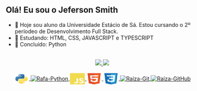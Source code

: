 ## Olá! Eu sou o Jeferson Smith

- 🔭 Hoje sou aluno da Universidade Estácio de Sá. Estou cursando o 2º períodeo de Desenvolvimento Full Stack.
- 🌱 Estudando: HTML, CSS, JAVASCRIPT e TYPESCRIPT
- 📗 Concluído: Python


<br>
<div align = "center">
  <a href="https://github.com/JefersonSmith">
  <img height="165em" src="https://github-readme-stats.vercel.app/api?username=jefersonsmith&show_icons=true&theme=vision-friendly-dark&include_all_commits=true&count_private=true"/>
  
  <img height="165em" src="https://github-readme-stats.vercel.app/api/top-langs/?username=jefersonsmith&layout=compact&langs_count=168&theme=vision-friendly-dark"/>
</div>
<div style="display: inline_block" align = "center"><br>
  <img align="center" alt="Rafa-Python" height="30" width="40" src="https://raw.githubusercontent.com/devicons/devicon/master/icons/python/python-original.svg">
  <img align="center" alt="Rafa-Python" height="30" width="40" src="https://cdn.jsdelivr.net/gh/devicons/devicon/icons/java/java-original.svg" />
  <img align="center" alt="Rafa-Js" height="30" width="40" src="https://raw.githubusercontent.com/devicons/devicon/master/icons/javascript/javascript-plain.svg">
  <img align="center" alt="Raíza-HTML" height="30" width="40" src="https://raw.githubusercontent.com/devicons/devicon/master/icons/html5/html5-original.svg">
  <img align="center" alt="Raíza-CSS" height="30" width="40" src="https://raw.githubusercontent.com/devicons/devicon/master/icons/css3/css3-original.svg">
  <img align="center" alt="Raíza-Git" height="60" width="80"<img src="https://cdn.jsdelivr.net/gh/devicons/devicon/icons/git/git-plain-wordmark.svg" />
  <img align="center" alt="Raíza-GitHub" height="40" width="60"<img src="https://cdn.jsdelivr.net/gh/devicons/devicon/icons/github/github-original-wordmark.svg" />
  
</div>



